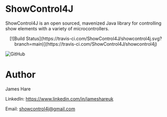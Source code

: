 # ShowControl4J
ShowControl4J is an open sourced, mavenized Java library for controlling show elements with a variety of microcontrollers.

<p align="center">
[![Build Status](https://travis-ci.com/ShowControl4J/showcontrol4j.svg?branch=main)](https://travis-ci.com/ShowControl4J/showcontrol4j)

![GitHub](https://img.shields.io/github/license/showcontrol4j/showcontrol4j?style=plastic)
</p>

# Author
James Hare

LinkedIn: https://www.linkedin.com/in/jameshareuk

Email: showcontrol4j@gmail.com
